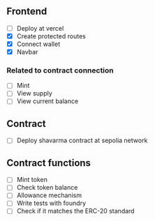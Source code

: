 ## Frontend

- [ ] Deploy at vercel
- [x] Create protected routes
- [x] Connect wallet
- [x] Navbar

### Related to contract connection

- [ ] Mint
- [ ] View supply
- [ ] View current balance

## Contract

- [ ] Deploy shavarma contract at sepolia network

## Contract functions

- [ ] Mint token
- [ ] Check token balance
- [ ] Allowance mechanism
- [ ] Write tests with foundry
- [ ] Check if it matches the ERC-20 standard
